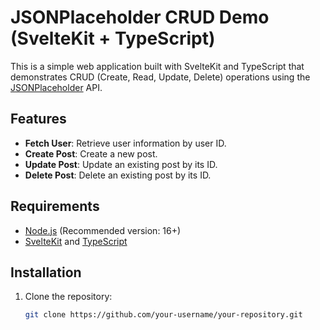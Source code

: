 # JSONPlaceholder CRUD Demo (SvelteKit + TypeScript)

This is a simple web application built with SvelteKit and TypeScript that demonstrates CRUD (Create, Read, Update, Delete) operations using the [JSONPlaceholder](https://jsonplaceholder.typicode.com/) API.

## Features

- **Fetch User**: Retrieve user information by user ID.
- **Create Post**: Create a new post.
- **Update Post**: Update an existing post by its ID.
- **Delete Post**: Delete an existing post by its ID.

## Requirements

- [Node.js](https://nodejs.org/) (Recommended version: 16+)
- [SvelteKit](https://kit.svelte.dev/) and [TypeScript](https://www.typescriptlang.org/)

## Installation

1. Clone the repository:

   ```bash
   git clone https://github.com/your-username/your-repository.git

